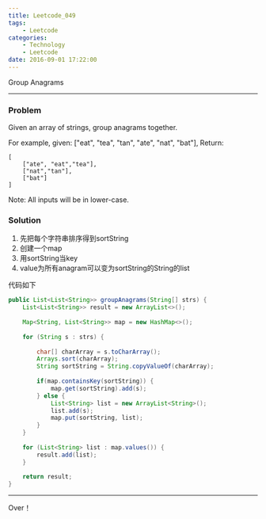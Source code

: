 ```yaml
---
title: Leetcode_049
tags:
	- Leetcode
categories:
	- Technology
	- Leetcode
date: 2016-09-01 17:22:00
---
```

Group Anagrams
<!-- more -->

***

### Problem
Given an array of strings, group anagrams together.

For example, given: ["eat", "tea", "tan", "ate", "nat", "bat"], 
Return:

	[
		["ate", "eat","tea"],
		["nat","tan"],
		["bat"]
	]
Note: All inputs will be in lower-case.

### Solution
1. 先把每个字符串排序得到sortString
2. 创建一个map
3. 用sortString当key
4. value为所有anagram可以变为sortString的String的list


代码如下
``` java  
public List<List<String>> groupAnagrams(String[] strs) {
	List<List<String>> result = new ArrayList<>();
	
	Map<String, List<String>> map = new HashMap<>();
	
	for (String s : strs) {
		
		char[] charArray = s.toCharArray();
		Arrays.sort(charArray);
		String sortString = String.copyValueOf(charArray);
		
		if(map.containsKey(sortString)) {
			map.get(sortString).add(s);
		} else {
			List<String> list = new ArrayList<String>();
			list.add(s);
			map.put(sortString, list);
		}
	}
	
	for (List<String> list : map.values()) {
		result.add(list);
	}
	
	return result;
}

```


*** 

Over！


































